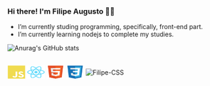 ### Hi there! I'm Filipe Augusto 👋👋

- I’m currently studing programming, specifically, front-end part.
- I’m currently learning nodejs to complete my studies.

![Anurag's GitHub stats](https://github-readme-stats.vercel.app/api?username=filipeAugusto99&show_icons=true&theme=tokyonight)

<div style="display: inline_block"><br>
  <img align="center" alt="Filipe-Js" height="30" width="40" src="https://raw.githubusercontent.com/devicons/devicon/master/icons/javascript/javascript-plain.svg">
  <img align="center" alt="Filipe-React" height="30" width="40" src="https://raw.githubusercontent.com/devicons/devicon/master/icons/react/react-original.svg">
  <img align="center" alt="Filipe-HTML" height="30" width="40" src="https://raw.githubusercontent.com/devicons/devicon/master/icons/html5/html5-original.svg">
  <img align="center" alt="Filipe-CSS" height="30" width="40" src="https://raw.githubusercontent.com/devicons/devicon/master/icons/css3/css3-original.svg">
  <img align="center" alt="Filipe-CSS" height="30" width="40" src="https://cdn.cdnlogo.com/logos/n/94/nodejs-icon.svg">
</div>
